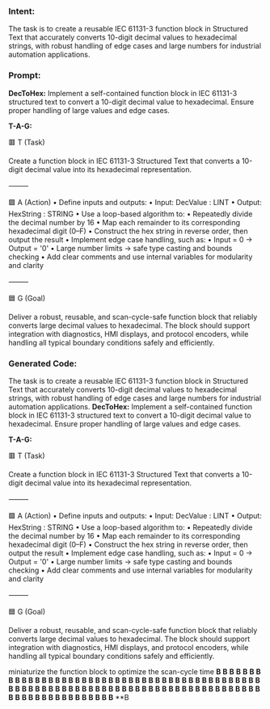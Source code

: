 ### Intent:
The task is to create a reusable IEC 61131-3 function block in Structured Text that accurately converts 10-digit decimal values to hexadecimal strings, with robust handling of edge cases and large numbers for industrial automation applications.

### Prompt:
**DecToHex:**
Implement a self-contained function block in IEC 61131-3 structured text to convert a 10-digit decimal value to hexadecimal. Ensure proper handling of large values and edge cases.

**T-A-G:**

🟥 T (Task)

Create a function block in IEC 61131-3 Structured Text that converts a 10-digit decimal value into its hexadecimal representation.

⸻

🟩 A (Action)
	•	Define inputs and outputs:
	•	Input: DecValue : LINT
	•	Output: HexString : STRING
	•	Use a loop-based algorithm to:
	•	Repeatedly divide the decimal number by 16
	•	Map each remainder to its corresponding hexadecimal digit (0–F)
	•	Construct the hex string in reverse order, then output the result
	•	Implement edge case handling, such as:
	•	Input = 0 → Output = '0'
	•	Large number limits → safe type casting and bounds checking
	•	Add clear comments and use internal variables for modularity and clarity

⸻

🟦 G (Goal)

Deliver a robust, reusable, and scan-cycle-safe function block that reliably converts large decimal values to hexadecimal. The block should support integration with diagnostics, HMI displays, and protocol encoders, while handling all typical boundary conditions safely and efficiently.

### Generated Code:
The task is to create a reusable IEC 61131-3 function block in Structured Text that accurately converts 10-digit decimal values to hexadecimal strings, with robust handling of edge cases and large numbers for industrial automation applications.
**DecToHex:**
Implement a self-contained function block in IEC 61131-3 structured text to convert a 10-digit decimal value to hexadecimal. Ensure proper handling of large values and edge cases.

**T-A-G:**

🟥 T (Task)

Create a function block in IEC 61131-3 Structured Text that converts a 10-digit decimal value into its hexadecimal representation.

⸻

🟩 A (Action)
	•	Define inputs and outputs:
	•	Input: DecValue : LINT
	•	Output: HexString : STRING
	•	Use a loop-based algorithm to:
	•	Repeatedly divide the decimal number by 16
	•	Map each remainder to its corresponding hexadecimal digit (0–F)
	•	Construct the hex string in reverse order, then output the result
	•	Implement edge case handling, such as:
	•	Input = 0 → Output = '0'
	•	Large number limits → safe type casting and bounds checking
	•	Add clear comments and use internal variables for modularity and clarity

⸻

🟦 G (Goal)

Deliver a robust, reusable, and scan-cycle-safe function block that reliably converts large decimal values to hexadecimal. The block should support integration with diagnostics, HMI displays, and protocol encoders, while handling all typical boundary conditions safely and efficiently.

 miniaturize the function block to optimize the scan-cycle time
  **B**
  **B**
  **B**
  **B**
  **B**
  **B**
  **B**
  **B**
  **B**
  **B**
  **B**
  **B**
  **B**
  **B**
  **B**
  **B**
  **B**
  **B**
  **B**
  **B**
  **B**
  **B**
  **B**
  **B**
  **B**
  **B**
  **B**
  **B**
  **B**
  **B**
  **B**
  **B**
  **B**
  **B**
  **B**
  **B**
  **B**
  **B**
  **B**
  **B**
  **B**
  **B**
  **B**
  **B**
  **B**
  **B**
  **B**
  **B**
  **B**
  **B**
  **B**
  **B**
  **B**
  **B**
  **B**
  **B**
  **B**
  **B**
  **B**
  **B**
  **B**
  **B**
  **B**
  **B**
  **B**
  **B**
  **B**
  **B**
  **B**
  **B**
  **B**
  **B**
  **B**
  **B**
  **B**
  **B**
  **B**
  **B**
  **B**
  **B**
  **B**
  **B**
  **B**
  **B**
  **B**
  **B**
  **B**
  **B**
  **B**
  **B**
  **B**
  **B**
  **B**
  **B**
  **B**
  **B**
  **B**
  **B**
  **B**
  **B
